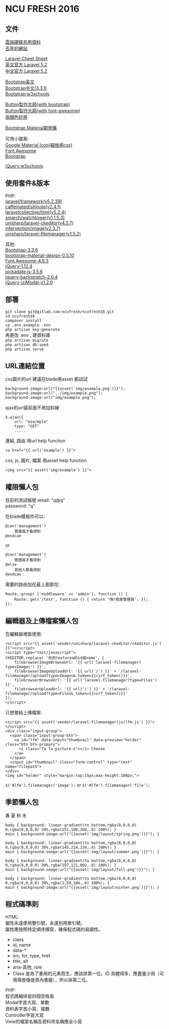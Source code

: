 # NCU FRESH 2016


## 文件

[雲端硬碟共用資料](https://drive.google.com/folderview?id=0B_ADZePg5JqlU0I3QmFGNk56aDA&usp=drive_web#grid)  
[去年的網站](http://lovenery.me/old/)

[Laravel Cheet Sheet](http://cheats.jesse-obrien.ca)  
[英文官方 Laravel 5.2](https://laravel.com/docs/5.2)  
[中文官方 Laravel 5.2](https://laravel.tw/docs/5.2)

[Bootstrap英文](http://getbootstrap.com)  
[Bootstrap中文(3.3.1)](https://kkbruce.tw/bs3/)  
[Bootstrap:w3schools](http://www.w3schools.com/bootstrap/default.asp)  

[Button製作大師(with bootstrap)](http://www.plugolabs.com/twitter-bootstrap-button-generator-3/)  
[Button製作大師(with font-awesome)](http://www.plugolabs.com/twitter-bootstrap-button-generator-with-awesome-font/)  
[挑顏色好用](http://materializecss.com/color.html)  

[Bootstrap Material範例集](http://fezvrasta.github.io/bootstrap-material-design/bootstrap-elements.html)  

可用小圖案:  
[Google Material Icon(縮放用css)](https://design.google.com/icons/)  
[Font Awesome](http://fontawesome.io/icons/)  
[Bootstrap](http://getbootstrap.com/components/#glyphicons)

[jQuery:w3schools](http://www.w3schools.com/jquery/)  

## 使用套件&版本

PHP:  
[laravel/framework(v5.2.39)](https://laravel.com/docs/5.2)  
[caffeinated/shinobi(v2.4.1)](https://github.com/caffeinated/shinobi/wiki)  
[laravelcollective/html(v5.2.4)](https://laravelcollective.com/docs/5.2/html)  
[smarch/watchtower(v1.1.5.3)](https://github.com/SmarchSoftware/watchtower)  
[unisharp/laravel-ckeditor(v4.5.7)](https://github.com/UniSharp/laravel-ckeditor)  
[intervention/image(v2.3.7)](https://github.com/Intervention/image)  
[unisharp/laravel-filemanager(v1.5.2)](https://github.com/UniSharp/laravel-filemanager)

其他:  
[Bootstrap-3.3.6](http://getbootstrap.com)  
[bootstrap-material-design-0.5.10](https://github.com/FezVrasta/bootstrap-material-design)  
[Font Awesome-4.6.3](http://fontawesome.io)  
[jQuery-1.12.4](http://api.jquery.com)  
[pickadate.js-3.5.6](http://amsul.ca/pickadate.js/date/)  
[jquery-backstretch-2.0.4](https://github.com/srobbin/jquery-backstretch)  
[jQuery-iziModal-v1.2.0](http://izimodal.marcelodolce.com)  

## 部署

`git clone git@gitlab.com:ncufresh/ncufresh16.git`  
`cd ncufresh16`  
`composer install`  
`cp .env.example .env`  
`php artisan key:generate`  
再更改 .env , 建資料庫  
`php artisan migrate`    
`php artisan db:seed`  
`php artisan serve`  


## URL連結位置

css圖片的url 建議在blade用asset 都試試  
```
background-image:url("{{asset('img/example.png')}}");
background-image:url("../img/example.png");
background-image:url("img/example.png");

```

ajax的url最前面不用加斜線  
```
$.ajax({
    url: "exa/mple"
    type: "GET"
    ......
```

連結, 路由 用url help function  
```
<a href="{{ url('example') }}">
```

css, js, 圖片, 檔案 用asset help function  
```
<img src="{{ asset('img/example') }}">
```


## 權限懶人包

目前的測試帳號
email: "q@q"  
password: "q"  

在blade模板你可以:  
```
@can('management')
    管理員才看得到
@endcan
```
or
```
@can('management')
    管理員才看得到
@else
    其他人都看得到
@endcan
```

需要的路由加在最上面那坨:  
```
Route::group( ['middleware' => 'admin'], function () {
    Route::get('/test', function () { return '嗨!我是管理員'; });
});
```


## 編輯器及上傳檔案懶人包

在編輯器裡面使用:  
```
<script src="{{ asset('vendor/unisharp/laravel-ckeditor/ckeditor.js') }}"></script>
<script type="text/javascript">
CKEDITOR.replace( '你的textarea的id或name', {
    filebrowserImageBrowseUrl: '{{ url('laravel-filemanager?type=Images') }}',
    filebrowserImageUploadUrl: '{{ url('/') }}' + '/laravel-filemanager/upload?type=Images&_token={{csrf_token()}}',
    filebrowserBrowseUrl: '{{ url('laravel-filemanager?type=Files') }}',
    filebrowserUploadUrl: '{{ url('/') }}' + '/laravel-filemanager/upload?type=Files&_token={{csrf_token()}}'
});
</script>
```
只想單純上傳檔案:  
```
<script src="{{ asset('vendor/laravel-filemanager/js/lfm.js') }}"></script>
<div class="input-group">
  <span class="input-group-btn">
    <a id="lfm" data-input="thumbnail" data-preview="holder" class="btn btn-primary">
      <i class="fa fa-picture-o"></i> Choose
    </a>
  </span>
  <input id="thumbnail" class="form-control" type="text" name="filepath">
</div>
<img id="holder" style="margin-top:15px;max-height:100px;">
```
`$('#lfm').filemanager('image');` or `$('#lfm').filemanager('file');`


## 季節懶人包
春 夏 秋 冬
```
body { background: linear-gradient(to bottom,rgba(0,0,0,0) 0,rgba(0,0,0,0) 30%,rgba(251,198,204,.8) 100%); }
main { background-image:url("{{asset('img/layout/spring.png')}}"); }

body { background: linear-gradient(to bottom,rgba(0,0,0,0) 0,rgba(0,0,0,0) 30%,rgba(145,214,234,.8) 100%); }
main { background-image:url("{{asset('img/layout/summer.png')}}"); }

body { background: linear-gradient(to bottom,rgba(0,0,0,0) 0,rgba(0,0,0,0) 30%,rgba(197,121,002,.8) 100%); }
main { background-image:url("{{asset('img/layout/fall.png')}}"); }

body { background: linear-gradient(to bottom,rgba(0,0,0,0) 0,rgba(0,0,0,0) 30%,rgba(1,50,104,.8) 100%); }
main { background-image:url("{{asset('img/layout/winter.png')}}"); }
```


## 程式碼準則
HTML:  
屬性永遠使用雙引號，永遠別用單引號。  
屬性應按照特定順序撰寫，確保程式碼的易讀性。
- class
- id, name
- data-*
- src, for, type, href
- title, alt
- aria-其他, role
- Class 是為了重用的元素而生，應該排第一位。ID 具體得多，應盡量少用（可用場景像是頁內書籤），所以排第二位。  

PHP:  
程式碼縮排是四個空格長  
Modal字首大寫、單數  
資料表字首小寫、複數  
Controller字首大寫  
View的檔案名稱及資料夾名稱應全小寫  
